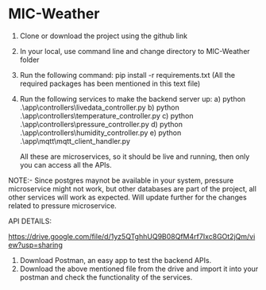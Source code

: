 # MIC-Weather

1) Clone or download the project using the github link
2) In your local, use command line and change directory to MIC-Weather folder
3) Run the following command: pip install -r requirements.txt 
  (All the required packages has been mentioned in this text file)
4) Run the following services to make the backend server up:
    a) python .\app\controllers\livedata_controller.py
    b) python .\app\controllers\temperature_controller.py
    c) python .\app\controllers\pressure_controller.py
    d) python .\app\controllers\humidity_controller.py
    e) python .\app\mqtt\mqtt_client_handler.py
    
    All these are microservices, so it should be live and running, then only you can access all the APIs.

NOTE:-
Since postgres maynot be available in your system, pressure microservice might not work, but other databases are part of the project, all other services will work as expected.
Will update further for the changes related to pressure microservice.

API DETAILS:

https://drive.google.com/file/d/1yz5QTghhUQ9B08QfM4rf7Ixc8GOt2jQm/view?usp=sharing

1) Download Postman, an easy app to test the backend APIs.
2) Download the above mentioned file from the drive and import it into your postman and check the functionality of the services.

